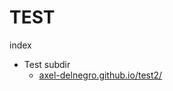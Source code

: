 # TEST
index
- Test subdir 
  - [axel-delnegro.github.io/test2/](https://axel-delnegro.github.io/test2/)
